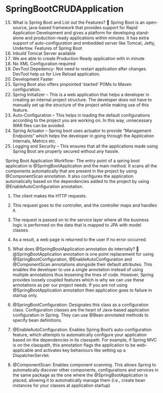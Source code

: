 # SpringBootCRUDApplication
15.	 What is Spring Boot and List out the Features?
	Spring Boot is an open-source, java-based framework that provides support for Rapid Application Development and gives a platform for developing stand-alone and production-ready applications within minutes.
It has extra support of auto-configuration and embedded server like Tomcat, Jetty, Undertow.
Features of Spring Boot
1.	Inbuild Tomcat Server available 
2.	We are able to create Production Ready application with in minute
3.	No XML Configuration required
4.	DevTool Depedency- Not need to restart application after changes. DevTool help us for Live Reload application.
5.	Development Faster
6.	Spring Boot also offers pinpointed ‘started’ POMs to Maven configuration.
7.	Spring Initializer – This is a web application that helps a developer in creating an internal project structure. The developer does not have to manually set up the structure of the project while making use of this feature.
8.	Auto-Configuration – This helps in loading the default configurations according to the project you are working on. In this way, unnecessary WAR files can be avoided.
9.	Spring Actuator – Spring boot uses actuator to provide “Management Endpoints” which helps the developer in going through the Application Internals, Metrics etc.
10.	 Logging and Security – This ensures that all the applications made using Spring Boot are properly secured without any hassle.

Spring Boot Application Workflow-
The entry point of a spring boot application is @SpringBootApplication and the main method. It scans all the components automatically that are present in the project by using @ComponentScan annotation. It also configures the application automatically based on the dependencies added to the project by using @EnableAutoConfiguration annotation.
1.	The client makes the HTTP requests.
2.	This request goes to the controller, and the controller maps and handles it.
3.	The request is passed on to the service layer where all the business logic is performed on the data that is mapped to JPA with model classes.
4.	As a result, a web page is returned to the user if no error occurred.

16.	 What does @SpringBootApplication annotation do internally?
	@SpringBootApplication annotation is one point replacement for using @SpringBootConfiguration, @EnableAutoConfiguration and @ComponentScan annotations alongside their default attributes.
This enables the developer to use a single annotation instead of using multiple annotations thus lessening the lines of code. However, Spring provides loosely coupled features which is why we can use these annotations as per our project needs.
If you are not using @SpringBootApplication annotation then application goes to failure in startup only.

 

1.	@SpringBootConfiguration: Designates this class as a configuration class. Configuration classes are the heart of Java-based application configuration in Spring. They can use @Bean annotated methods to specify bean definitions.
2.	@EnableAutoConfiguration: Enables Spring Boot’s auto-configuration feature, which attempts to automatically configure your application based on the dependencies in its classpath. For example, if Spring MVC is on the classpath, this annotation flags the application to be web-applicable and activates key behaviours like setting up a DispatcherServlet.
3.	@ComponentScan: Enables component scanning. This allows Spring to automatically discover other components, configurations and services in the same package as the one where the @SpringBootApplication is placed, allowing it to automatically manage them (i.e., create bean instances for your classes at application startup)